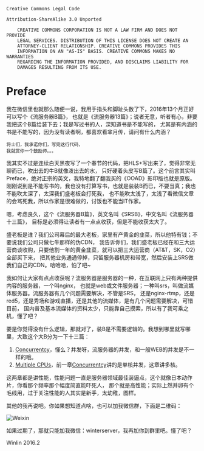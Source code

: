 ```
Creative Commons Legal Code

Attribution-ShareAlike 3.0 Unported

    CREATIVE COMMONS CORPORATION IS NOT A LAW FIRM AND DOES NOT PROVIDE
    LEGAL SERVICES. DISTRIBUTION OF THIS LICENSE DOES NOT CREATE AN
    ATTORNEY-CLIENT RELATIONSHIP. CREATIVE COMMONS PROVIDES THIS
    INFORMATION ON AN "AS-IS" BASIS. CREATIVE COMMONS MAKES NO WARRANTIES
    REGARDING THE INFORMATION PROVIDED, AND DISCLAIMS LIABILITY FOR
    DAMAGES RESULTING FROM ITS USE.
```

# Preface

我在微信里也就那么随便一说，我用手指头和脚趾头数了下，2016年13个月正好可以写个《流服务器B篇》，
也就是《流服务器13篇》；说者无意，听者有心，非要我把这个B篇给装下去；我是写过书的人，深知道书是不能写的，
尤其是有内涵的书是不能写的，因为没有读者啊，都喜欢看芈月传，请问有什么内涵？

```
将士们，我承诺你们，写完这行代码，
我就赏你一个鼓励师。。。
```

我其实不过是连续白天黑夜写了一个春节的代码，把HLS+写出来了，觉得非常无聊而已，吹出去的牛B就像泼出去的水，
只好硬着头皮写B篇了。这个前言其实叫Preface，绝对正宗的英文，我特地翻了翻我买的《OOAD》影印版也就是原版。
刚刚说到是不能写书的，我也没有打算写书，也就是装装B而已，不要当真；我也不能吹太深了，太深我们盛老板会打死我，
也不能吹太浅了，太浅了看微信文章的会骂死我，所以作家是很难做的，讨饭也不能当IT作家。

嗯，考虑良久，这个《流服务器B篇》，英文名叫《SRSB》，中文名叫《流服务器十三篇》，
目标是必须得让读者有一点点收获，但是不能收获太大了。

盛老板是谁？我们公司幕后的最大老板，家里有产黄金的韭菜，所以他特有钱；不要说我们公司只做七牛那样的伪CDN，
我告诉你们，我们盛老板已经在和三大运营商谈收购，只要他割一年的黄金韭菜，就可以把三大运营商（AT&T，SK，O2）全部买下来，
把其他业务通通停掉，只留服务器机房和带宽，然后安装上SRS做我们自己的CDN。哈哈哈，怕了吧~

我如何让大家有点点收获呢？流服务器是服务器的一种，在互联网上只有两种提供内容的服务器，一个叫nginx，
也就是web或文件服务器；一种叫srs，叫做流媒体服务器。流服务器有几个问题需要解决，不管是SRS，
还是nginx-rtmp，还是red5，还是秀场和游戏直播，还是其他的流媒体，是有几个问题需要解决，可惜目前，
国内普及基本流媒体的资料太少，只能靠自己摸索，所以有了我可乘之机，懂了吧？

要是你觉得没有什么逻辑，那就对了，装B是不需要逻辑的。我想到哪里就写哪里，大致这个大B分为一下十三篇：

1. [Concurrentcy](Concurrency.md)，懂么？并发呀，流服务器的并发，和一般WEB的并发是不一样的哦。
1. [Multiple CPUs](MultipleCpus.md)，前一章[Concurrentcy](Concurrency.md)讲的是单核并发，这章讲多核。

这两章都是讲性能，性能问题一直是服务器领域最佳装逼点，这个就像日本动作片，你看那个频率那个幅度简直能吓死人，
那个就是高性能；实际上然并卵有个毛线用，过于关注性能的人其实是新手，太幼稚，图样。

其他的我再说吧。你如果想知道点啥，也可以加我微信群，下面是二维码：

![Weixin](http://ossrs.net/srsb/weixin.png)

如果过期了，那就只能加我微信：winterserver，我再加你到群里吧。懂了吧？

Winlin 2016.2
